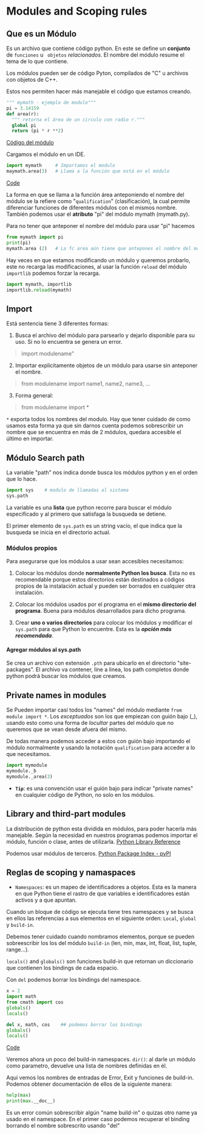 # Modules and Scoping rules
## Que es un Módulo
Es un archivo que contiene código python. En este se define un **conjunto** de `funciones` u ` objetos` *relacionados*. El nombre del módulo resume el tema de lo que contiene.

Los módulos pueden ser de código Pyton, compilados de "C" u archivos con objetos de C++.

Estos nos permiten hacer más manejable el código que estamos creando.

```Python
""" mymath - ejemplo de modulo"""
pi = 3.14159
def area(r):
  """ retorna el área de un circulo con radio r."""
  global pi
  return (pi * r **2)
```
[Código del módulo](ch10/mymath.py)

Cargamos el módulo en un IDE.
```Python
import mymath     # Importamos el modulo
maymath.area(3)   # Llama a la función que está en el módulo
```
[Code](ch10/10_ModulesAndScopingRules.py)

La forma en que se llama a la función área anteponiendo el nombre del módulo se la refiere como "`qualification`" (clasificación), la cual permite diferenciar funciones de diferentes módulos con el mismos nombre. También podemos usar el **atributo** "pi" del módulo mymath (mymath.py).

Para no tener que anteponer el nombre del módulo para usar "pi" hacemos
```Python
from mymath import pi
print(pi)
mymath.area (2)   # La fc area aún tiene que antepones el nombre del módulo
```

Hay veces en que estamos modificando un módulo y queremos probarlo, este no recarga las modificaciones, al usar la función `reload` del módulo `importlib` podemos forzar la recarga.
```Python
import mymath, importlib
importlib.reload(mymath)
```

## Import
Está sentencia tiene 3 diferentes formas:
  1. Busca el archivo del módulo para parsearlo y dejarlo disponible para su uso. Si no lo encuentra se genera un error.
  > import modulename"
  2. Importar explicitamente objetos de un módulo para usarse sin anteponer el nombre.
  > from modulename import name1, name2, name3, ...
  3. Forma general:
  > from modulename import *

  `*` exporta todos los nombres del modulo. Hay que tener cuidado de como usamos esta forma ya que sin darnos cuenta podemos sobrescribir un nombre que se encuentra en más de 2 módulos, quedara accesible el último en importar.

## Módulo Search path
La variable "path" nos indica donde busca los módulos python y en el orden que lo hace.
```Python
import sys    # modulo de llamadas al sistema
sys.path
```
La variable es una **lista** que python recorre para buscar el módulo especificado y al primero que satisfaga la busqueda se detiene.

El primer elemento de `sys.path` es un string vacío, el que indica que la busqueda se inicia en el directorio actual.

### Módulos propios
Para asegurarse que los módulos a usar sean accesibles necesitamos:

  1. Colocar los módulos donde **normalmente Python los busca**. Esta no es recomendable porque estos directorios están destinados a códigos propios de la instalación actual y pueden ser borrados en cualquier otra instalación.

  2. Colocar los módulos usados por el programa en el **mismo directorio del programa**. Buena para módulos desarrollados para dicho programa.

  3. Crear **uno o varios directorios** para colocar los módulos y modificar el `sys.path` para que Python lo encuentre. Esta es la _**opción más recomendada**_.

#### Agregar módulos al sys.path
Se crea un archivo con extensión `.pth` para ubicarlo en el directorio "site-packages". El archivo va contener, line a linea, los path completos donde python podrá buscar los módulos que creamos.

## Private names in modules
Se Pueden importar casí todos los "names" del módulo mediante `from module import *`. Los *exceptuados* son los que empiezan con guión bajo (_), usando esto como una forma de *locultar* partes del módulo que no queremos que se vean desde afuera del mismo.

De todas manera podemos acceder a estos con guión bajo importando el módulo normalmente y usando la notación `qualification` para acceder a lo que necesitamos.
```Python
import mymodule
mymodule._b
mymodule._area(3)
```

- **`Tip`**: es una convención usar el guión bajo para indicar "private names" en cualquier código de Python, no solo en los módulos.

## Library and third-part modules
La distribución de python esta dividida en módulos, para poder hacerla más manejable. Según la necesidad en nuestros programas podemos importar el módulo, función o clase, antes de utilizarla.
[Python Library Reference](https://docs.python.org/3.9/library/)

Podemos usar módulos de terceros.
[Python Package Index - pyPI](https://pypi.org/)

## Reglas de scoping y namaspaces
- `Namespaces`: es un mapeo de identificadores a objetos. Esta es la manera en que Python tiene el rastro de que variables e identificadores están activos y a que apuntan.

Cuando un bloque de código se ejecuta tiene tres namespaces y se busca en ellos las referencias a sus elementos en el siguiente orden: `Local`, `global` y `build-in`.

Debemos tener cuidado cuando nombramos elementos, porque se pueden sobreescribir los los del módulo `build-in` (len, min, max, int, float, list, tuple, range...).

`locals()` and `globals()` son funciones build-in que retornan un diccionario que contienen los bindings de cada espacio.

Con `del` podemos borrar los bindings del namespace.

```Python
x = 2
import math
from cmath import cos
globals()
locals()

del x, math, cos    ## podemos borrar los bindings
globals()
locals()
```
[Code](ch10/10_ModulesAndScopingRules.py)

Veremos ahora un poco del build-in namespaces.
`dir()`: al darle un módulo como parametro, devuelve una lista de nombres definidas en él.

Aqui vemos los nombres de entradas de Error, Exit y funciones de build-in. Podemos obtener documentación de ellos de la siguiente manera:
```Python
help(max)
print(max.__doc__)
```

Es un error común sobrescribir algún "name build-in" o quizas otro name ya usado en el namespace. En el primer caso podemos recuperar el binding borrando el nombre sobrescrito usando "del"
